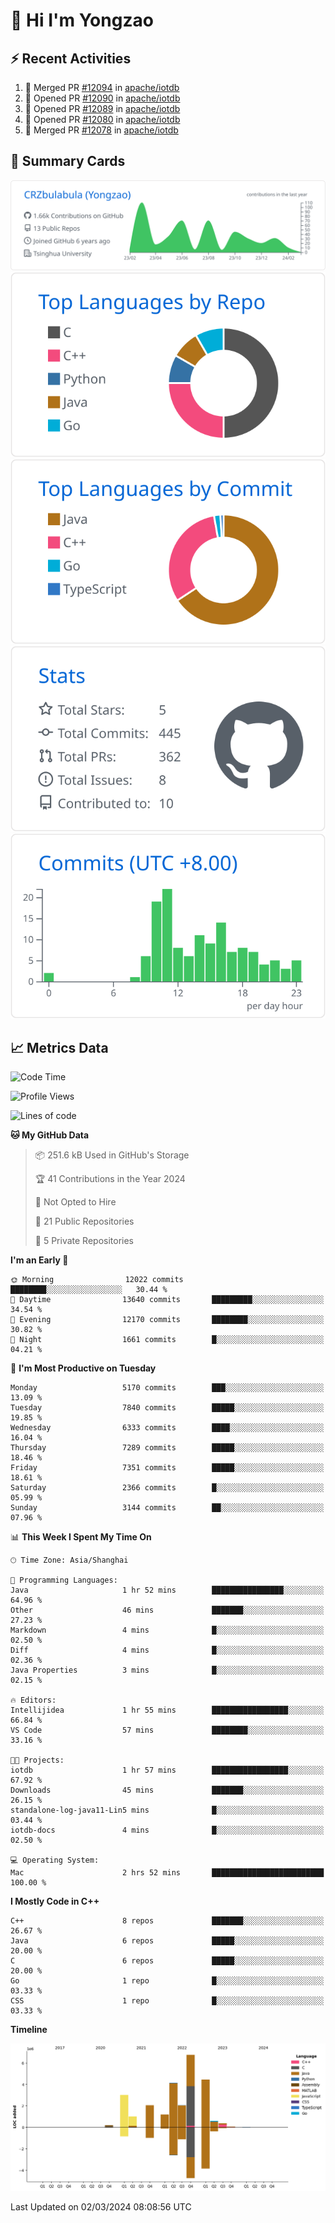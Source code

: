 # 👋 Hi I'm Yongzao

## ⚡ Recent Activities
<!--START_SECTION:activity-->
1. 🎉 Merged PR [#12094](https://github.com/apache/iotdb/pull/12094) in [apache/iotdb](https://github.com/apache/iotdb)
2. 💪 Opened PR [#12090](https://github.com/apache/iotdb/pull/12090) in [apache/iotdb](https://github.com/apache/iotdb)
3. 💪 Opened PR [#12089](https://github.com/apache/iotdb/pull/12089) in [apache/iotdb](https://github.com/apache/iotdb)
4. 💪 Opened PR [#12080](https://github.com/apache/iotdb/pull/12080) in [apache/iotdb](https://github.com/apache/iotdb)
5. 🎉 Merged PR [#12078](https://github.com/apache/iotdb/pull/12078) in [apache/iotdb](https://github.com/apache/iotdb)
<!--END_SECTION:activity-->

## 🎑 Summary Cards

[![](https://raw.githubusercontent.com/CRZbulabula/CRZbulabula/main/profile-summary-card-output/github/0-profile-details.svg)](https://github.com/vn7n24fzkq/github-profile-summary-cards)
[![](https://raw.githubusercontent.com/CRZbulabula/CRZbulabula/main/profile-summary-card-output/github/1-repos-per-language.svg)](https://github.com/vn7n24fzkq/github-profile-summary-cards) [![](https://raw.githubusercontent.com/CRZbulabula/CRZbulabula/main/profile-summary-card-output/github/2-most-commit-language.svg)](https://github.com/vn7n24fzkq/github-profile-summary-cards)
[![](https://raw.githubusercontent.com/CRZbulabula/CRZbulabula/main/profile-summary-card-output/github/3-stats.svg)](https://github.com/vn7n24fzkq/github-profile-summary-cards) [![](https://raw.githubusercontent.com/CRZbulabula/CRZbulabula/main/profile-summary-card-output/github/4-productive-time.svg)](https://github.com/vn7n24fzkq/github-profile-summary-cards)

## 📈 Metrics Data

<!--START_SECTION:waka-->
![Code Time](http://img.shields.io/badge/Code%20Time-567%20hrs%2012%20mins-blue)

![Profile Views](http://img.shields.io/badge/Profile%20Views-1-blue)

![Lines of code](https://img.shields.io/badge/From%20Hello%20World%20I%27ve%20Written-25.9%20million%20lines%20of%20code-blue)

**🐱 My GitHub Data** 

> 📦 251.6 kB Used in GitHub's Storage 
 > 
> 🏆 41 Contributions in the Year 2024
 > 
> 🚫 Not Opted to Hire
 > 
> 📜 21 Public Repositories 
 > 
> 🔑 5 Private Repositories 
 > 
**I'm an Early 🐤** 

```text
🌞 Morning                12022 commits       ████████░░░░░░░░░░░░░░░░░   30.44 % 
🌆 Daytime                13640 commits       █████████░░░░░░░░░░░░░░░░   34.54 % 
🌃 Evening                12170 commits       ████████░░░░░░░░░░░░░░░░░   30.82 % 
🌙 Night                  1661 commits        █░░░░░░░░░░░░░░░░░░░░░░░░   04.21 % 
```
📅 **I'm Most Productive on Tuesday** 

```text
Monday                   5170 commits        ███░░░░░░░░░░░░░░░░░░░░░░   13.09 % 
Tuesday                  7840 commits        █████░░░░░░░░░░░░░░░░░░░░   19.85 % 
Wednesday                6333 commits        ████░░░░░░░░░░░░░░░░░░░░░   16.04 % 
Thursday                 7289 commits        █████░░░░░░░░░░░░░░░░░░░░   18.46 % 
Friday                   7351 commits        █████░░░░░░░░░░░░░░░░░░░░   18.61 % 
Saturday                 2366 commits        █░░░░░░░░░░░░░░░░░░░░░░░░   05.99 % 
Sunday                   3144 commits        ██░░░░░░░░░░░░░░░░░░░░░░░   07.96 % 
```


📊 **This Week I Spent My Time On** 

```text
🕑︎ Time Zone: Asia/Shanghai

💬 Programming Languages: 
Java                     1 hr 52 mins        ████████████████░░░░░░░░░   64.96 % 
Other                    46 mins             ███████░░░░░░░░░░░░░░░░░░   27.23 % 
Markdown                 4 mins              █░░░░░░░░░░░░░░░░░░░░░░░░   02.50 % 
Diff                     4 mins              █░░░░░░░░░░░░░░░░░░░░░░░░   02.36 % 
Java Properties          3 mins              █░░░░░░░░░░░░░░░░░░░░░░░░   02.15 % 

🔥 Editors: 
Intellijidea             1 hr 55 mins        █████████████████░░░░░░░░   66.84 % 
VS Code                  57 mins             ████████░░░░░░░░░░░░░░░░░   33.16 % 

🐱‍💻 Projects: 
iotdb                    1 hr 57 mins        █████████████████░░░░░░░░   67.92 % 
Downloads                45 mins             ███████░░░░░░░░░░░░░░░░░░   26.15 % 
standalone-log-java11-Lin5 mins              █░░░░░░░░░░░░░░░░░░░░░░░░   03.44 % 
iotdb-docs               4 mins              █░░░░░░░░░░░░░░░░░░░░░░░░   02.50 % 

💻 Operating System: 
Mac                      2 hrs 52 mins       █████████████████████████   100.00 % 
```

**I Mostly Code in C++** 

```text
C++                      8 repos             ███████░░░░░░░░░░░░░░░░░░   26.67 % 
Java                     6 repos             █████░░░░░░░░░░░░░░░░░░░░   20.00 % 
C                        6 repos             █████░░░░░░░░░░░░░░░░░░░░   20.00 % 
Go                       1 repo              █░░░░░░░░░░░░░░░░░░░░░░░░   03.33 % 
CSS                      1 repo              █░░░░░░░░░░░░░░░░░░░░░░░░   03.33 % 
```



**Timeline**

![Lines of Code chart](https://raw.githubusercontent.com/CRZbulabula/CRZbulabula/main/assets/bar_graph.png)


 Last Updated on 02/03/2024 08:08:56 UTC
<!--END_SECTION:waka-->

